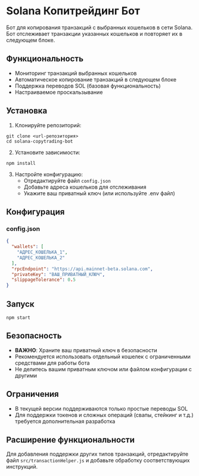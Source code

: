 # Solana Копитрейдинг Бот

Бот для копирования транзакций с выбранных кошельков в сети Solana. Бот отслеживает транзакции указанных кошельков и повторяет их в следующем блоке.

## Функциональность

- Мониторинг транзакций выбранных кошельков
- Автоматическое копирование транзакций в следующем блоке
- Поддержка переводов SOL (базовая функциональность)
- Настраиваемое проскальзывание

## Установка

1. Клонируйте репозиторий:
```
git clone <url-репозитория>
cd solana-copytrading-bot
```

2. Установите зависимости:
```
npm install
```

3. Настройте конфигурацию:
   - Отредактируйте файл `config.json`
   - Добавьте адреса кошельков для отслеживания
   - Укажите ваш приватный ключ (или используйте .env файл)

## Конфигурация

### config.json

```json
{
  "wallets": [
    "АДРЕС_КОШЕЛЬКА_1",
    "АДРЕС_КОШЕЛЬКА_2"
  ],
  "rpcEndpoint": "https://api.mainnet-beta.solana.com",
  "privateKey": "ВАШ_ПРИВАТНЫЙ_КЛЮЧ",
  "slippageTolerance": 0.5
}
```

## Запуск

```
npm start
```

## Безопасность

- **ВАЖНО**: Храните ваш приватный ключ в безопасности
- Рекомендуется использовать отдельный кошелек с ограниченными средствами для работы бота
- Не делитесь вашим приватным ключом или файлом конфигурации с другими

## Ограничения

- В текущей версии поддерживаются только простые переводы SOL
- Для поддержки токенов и сложных операций (свапы, стейкинг и т.д.) требуется дополнительная разработка

## Расширение функциональности

Для добавления поддержки других типов транзакций, отредактируйте файл `src/transactionHelper.js` и добавьте обработку соответствующих инструкций. 